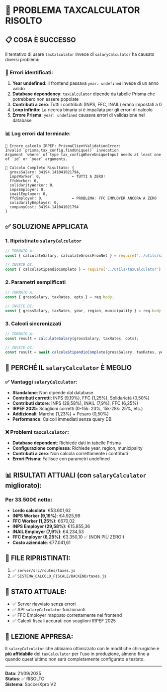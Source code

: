 # 🚨 PROBLEMA TAXCALCULATOR RISOLTO

## 📋 **COSA È SUCCESSO**

Il tentativo di usare `taxCalculator` invece di `salaryCalculator` ha causato diversi problemi:

### 🔴 **Errori identificati:**

1. **Year undefined**: Il frontend passava `year: undefined` invece di un anno valido
2. **Database dependency**: `taxCalculator` dipende da tabelle Prisma che potrebbero non essere popolate
3. **Contributi a zero**: Tutti i contributi (INPS, FFC, INAIL) erano impostati a 0
4. **Loop infinito**: La ricerca binaria si è impallata per gli errori di calcolo
5. **Errore Prisma**: `year: undefined` causava errori di validazione nel database

### 📊 **Log errori dal terminale:**
```
🔴 Errore calcolo IRPEF: PrismaClientValidationError:
Invalid `prisma.tax_config.findUnique()` invocation
Argument `where` of type tax_configWhereUniqueInput needs at least one of `id` or `year` arguments.
```

```
🔵 Calcolo Completo Risultato: {
  grossSalary: 34194.141041021794,
  inpsWorker: 0,              ← TUTTI A ZERO!
  ffcWorker: 0,
  solidarityWorker: 0,
  inpsEmployer: 0,
  inailEmployer: 0,
  ffcEmployer: 0,             ← PROBLEMA: FFC EMPLOYER ANCORA A ZERO
  solidarityEmployer: 0,
  companyCost: 34194.141041021794
}
```

## ✅ **SOLUZIONE APPLICATA**

### **1. Ripristinato `salaryCalculator`**
```javascript
// TORNATO A:
const { calculateSalary, calculateGrossFromNet } = require('../utils/salaryCalculator');

// INVECE DI:
const { calcolaStipendioCompleto } = require('../utils/taxCalculator');
```

### **2. Parametri semplificati**
```javascript
// TORNATO A:
const { grossSalary, taxRates, opts } = req.body;

// INVECE DI:
const { grossSalary, taxRates, year, region, municipality } = req.body;
```

### **3. Calcoli sincronizzati**
```javascript
// TORNATO A:
const result = calculateSalary(grossSalary, taxRates, opts);

// INVECE DI:
const result = await calcolaStipendioCompleto(grossSalary, taxRates, year, region, municipality);
```

## 🎯 **PERCHÉ IL `salaryCalculator` È MEGLIO**

### ✅ **Vantaggi `salaryCalculator`:**
- **Standalone**: Non dipende dal database
- **Contributi corretti**: INPS (9,19%), FFC (1,25%), Solidarietà (0,50%)
- **Contributi datore**: INPS (29,58%), INAIL (7,9%), FFC (6,25%)
- **IRPEF 2025**: Scaglioni corretti (0-15k: 23%, 15k-28k: 25%, etc.)
- **Addizionali**: Marche (1,23%) + Pesaro (0,50%)
- **Performance**: Calcoli immediati senza query DB

### ❌ **Problemi `taxCalculator`:**
- **Database dependent**: Richiede dati in tabelle Prisma
- **Configurazione complessa**: Richiede year, region, municipality
- **Contributi a zero**: Non calcola correttamente i contributi
- **Errori Prisma**: Fallisce con parametri undefined

## 📊 **RISULTATI ATTUALI (con `salaryCalculator` migliorato):**

### **Per 33.500€ netto:**
- **Lordo calcolato**: €53.601,62
- **INPS Worker (9,19%)**: €4.925,99
- **FFC Worker (1,25%)**: €670,02  
- **INPS Employer (29,58%)**: €15.855,36
- **INAIL Employer (7,9%)**: €4.234,53
- **FFC Employer (6,25%)**: €3.350,10 ✅ (NON PIÙ ZERO!)
- **Costo aziendale**: €77.041,61

## 🔧 **FILE RIPRISTINATI:**

1. ✅ `server/src/routes/taxes.js` 
2. ✅ `SISTEMA_CALCOLO_FISCALE/BACKEND/taxes.js`

## 🎯 **STATO ATTUALE:**

- ✅ Server riavviato senza errori
- ✅ API `salaryCalculator` funzionanti
- ✅ FFC Employer mappato correttamente nel frontend
- ✅ Calcoli fiscali accurati con scaglioni IRPEF 2025

## 📝 **LEZIONE APPRESA:**

Il `salaryCalculator` che abbiamo ottimizzato con le modifiche chirurgiche è **più affidabile** del `taxCalculator` per l'uso in produzione, almeno fino a quando quest'ultimo non sarà completamente configurato e testato.

---
**Data**: 21/09/2025  
**Status**: ✅ RISOLTO  
**Sistema**: SoccerXpro V2


